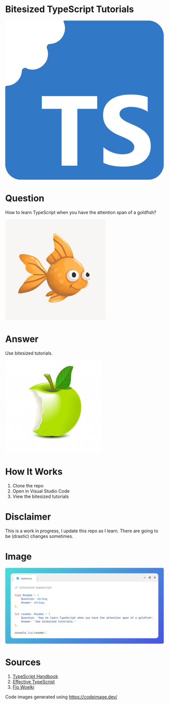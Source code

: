 # Bitesized TypeScript Tutorials

![Bitesized TypeScript Logo](bitesized-typescript-logo.png)


# Question

How to learn TypeScript when you have the attention span of a goldfish?

![Goldfish](goldfish.jpg)

# Answer

Use bitesized tutorials.

![Apple](apple.png)

# How It Works

1. Clone the repo
2. Open in Visual Studio Code
3. View the bitesized tutorials

# Disclaimer

This is a work in progress, I update this repo as I learn. There are going to be (drastic) changes sometimes.


# Image
![Readme](readme.png)

# Sources
1. [TypeScript Handbook](https://www.typescriptlang.org/docs/handbook/)
2. [Effective TypeScript](https://effectivetypescript.com/)
2. [Flo Woelki](https://www.youtube.com/@FloWoelki)

Code images generated using https://codeimage.dev/
